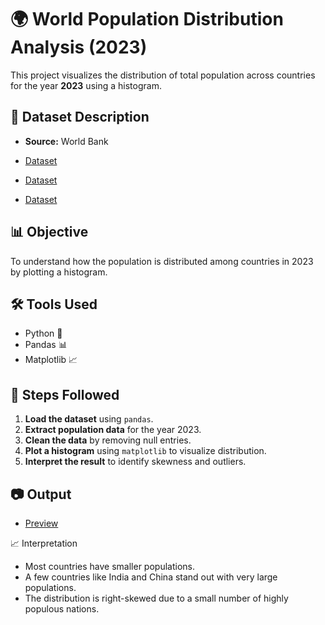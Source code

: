 # 🌍 World Population Distribution Analysis (2023)

This project visualizes the distribution of total population across countries for the year **2023** using a histogram.


## 📁 Dataset Description

- **Source:** World Bank
  
- <a href="https://github.com/Raghunath-analytics/Prodigy_DS_01/blob/main/API_SP.POP.TOTL_DS2_en_csv_v2_389828.csv">Dataset</a>
- <a href="https://github.com/Raghunath-analytics/Prodigy_DS_01/blob/main/Metadata_Country_API_SP.POP.TOTL_DS2_en_csv_v2_389828.csv">Dataset</a>
- <a href="https://github.com/Raghunath-analytics/Prodigy_DS_01/blob/main/Metadata_Indicator_API_SP.POP.TOTL_DS2_en_csv_v2_389828.csv">Dataset</a>


## 📊 Objective

To understand how the population is distributed among countries in 2023 by plotting a histogram.

## 🛠️ Tools Used

- Python 🐍
- Pandas 📊
- Matplotlib 📈

## 📌 Steps Followed

1. **Load the dataset** using `pandas`.
2. **Extract population data** for the year 2023.
3. **Clean the data** by removing null entries.
4. **Plot a histogram** using `matplotlib` to visualize distribution.
5. **Interpret the result** to identify skewness and outliers.

## 📷 Output
- <a href="https://github.com/Raghunath-analytics/Prodigy_DS_01/blob/main/Screenshot.jpeg">Preview</a>

📈 Interpretation

- Most countries have smaller populations.
- A few countries like India and China stand out with very large populations.
- The distribution is right-skewed due to a small number of highly populous nations.
